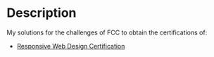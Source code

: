 # Description
My solutions for the challenges of FCC to obtain the certifications of:
* [Responsive Web Design Certification](https://www.freecodecamp.org/learn/responsive-web-design/)

